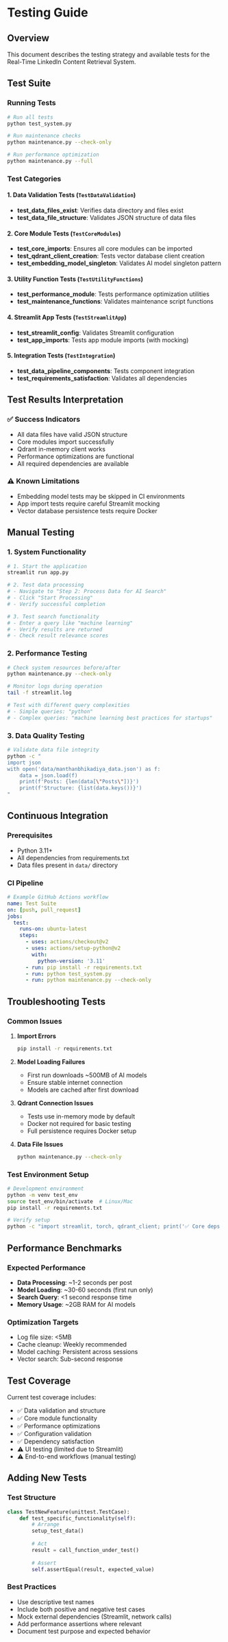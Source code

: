# Testing Guide

## Overview

This document describes the testing strategy and available tests for the Real-Time LinkedIn Content Retrieval System.

## Test Suite

### Running Tests

```bash
# Run all tests
python test_system.py

# Run maintenance checks
python maintenance.py --check-only

# Run performance optimization
python maintenance.py --full
```

### Test Categories

#### 1. Data Validation Tests (`TestDataValidation`)
- **test_data_files_exist**: Verifies data directory and files exist
- **test_data_file_structure**: Validates JSON structure of data files

#### 2. Core Module Tests (`TestCoreModules`)
- **test_core_imports**: Ensures all core modules can be imported
- **test_qdrant_client_creation**: Tests vector database client creation
- **test_embedding_model_singleton**: Validates AI model singleton pattern

#### 3. Utility Function Tests (`TestUtilityFunctions`)
- **test_performance_module**: Tests performance optimization utilities
- **test_maintenance_functions**: Validates maintenance script functions

#### 4. Streamlit App Tests (`TestStreamlitApp`)
- **test_streamlit_config**: Validates Streamlit configuration
- **test_app_imports**: Tests app module imports (with mocking)

#### 5. Integration Tests (`TestIntegration`)
- **test_data_pipeline_components**: Tests component integration
- **test_requirements_satisfaction**: Validates all dependencies

## Test Results Interpretation

### ✅ Success Indicators
- All data files have valid JSON structure
- Core modules import successfully
- Qdrant in-memory client works
- Performance optimizations are functional
- All required dependencies are available

### ⚠️ Known Limitations
- Embedding model tests may be skipped in CI environments
- App import tests require careful Streamlit mocking
- Vector database persistence tests require Docker

## Manual Testing

### 1. System Functionality
```bash
# 1. Start the application
streamlit run app.py

# 2. Test data processing
# - Navigate to "Step 2: Process Data for AI Search"
# - Click "Start Processing"
# - Verify successful completion

# 3. Test search functionality
# - Enter a query like "machine learning"
# - Verify results are returned
# - Check result relevance scores
```

### 2. Performance Testing
```bash
# Check system resources before/after
python maintenance.py --check-only

# Monitor logs during operation
tail -f streamlit.log

# Test with different query complexities
# - Simple queries: "python"
# - Complex queries: "machine learning best practices for startups"
```

### 3. Data Quality Testing
```bash
# Validate data file integrity
python -c "
import json
with open('data/manthanbhikadiya_data.json') as f:
    data = json.load(f)
    print(f'Posts: {len(data[\"Posts\"])}')
    print(f'Structure: {list(data.keys())}')
"
```

## Continuous Integration

### Prerequisites
- Python 3.11+
- All dependencies from requirements.txt
- Data files present in `data/` directory

### CI Pipeline
```yaml
# Example GitHub Actions workflow
name: Test Suite
on: [push, pull_request]
jobs:
  test:
    runs-on: ubuntu-latest
    steps:
      - uses: actions/checkout@v2
      - uses: actions/setup-python@v2
        with:
          python-version: '3.11'
      - run: pip install -r requirements.txt
      - run: python test_system.py
      - run: python maintenance.py --check-only
```

## Troubleshooting Tests

### Common Issues

1. **Import Errors**
   ```bash
   pip install -r requirements.txt
   ```

2. **Model Loading Failures**
   - First run downloads ~500MB of AI models
   - Ensure stable internet connection
   - Models are cached after first download

3. **Qdrant Connection Issues**
   - Tests use in-memory mode by default
   - Docker not required for basic testing
   - Full persistence requires Docker setup

4. **Data File Issues**
   ```bash
   python maintenance.py --check-only
   ```

### Test Environment Setup

```bash
# Development environment
python -m venv test_env
source test_env/bin/activate  # Linux/Mac
pip install -r requirements.txt

# Verify setup
python -c "import streamlit, torch, qdrant_client; print('✅ Core deps OK')"
```

## Performance Benchmarks

### Expected Performance
- **Data Processing**: ~1-2 seconds per post
- **Model Loading**: ~30-60 seconds (first run only)
- **Search Query**: <1 second response time
- **Memory Usage**: ~2GB RAM for AI models

### Optimization Targets
- Log file size: <5MB
- Cache cleanup: Weekly recommended
- Model caching: Persistent across sessions
- Vector search: Sub-second response

## Test Coverage

Current test coverage includes:
- ✅ Data validation and structure
- ✅ Core module functionality  
- ✅ Performance optimizations
- ✅ Configuration validation
- ✅ Dependency satisfaction
- ⚠️ UI testing (limited due to Streamlit)
- ⚠️ End-to-end workflows (manual testing)

## Adding New Tests

### Test Structure
```python
class TestNewFeature(unittest.TestCase):
    def test_specific_functionality(self):
        # Arrange
        setup_test_data()
        
        # Act
        result = call_function_under_test()
        
        # Assert
        self.assertEqual(result, expected_value)
```

### Best Practices
- Use descriptive test names
- Include both positive and negative test cases
- Mock external dependencies (Streamlit, network calls)
- Add performance assertions where relevant
- Document test purpose and expected behavior